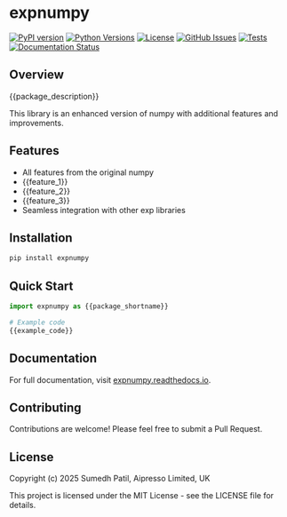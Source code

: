 # expnumpy

[![PyPI version](https://img.shields.io/pypi/v/expnumpy.svg)](https://pypi.org/project/expnumpy/)
[![Python Versions](https://img.shields.io/pypi/pyversions/expnumpy.svg)](https://pypi.org/project/expnumpy/)
[![License](https://img.shields.io/github/license/Sumedh1599/expnumpy.svg)](https://github.com/Sumedh1599/expnumpy/blob/main/LICENSE)
[![GitHub Issues](https://img.shields.io/github/issues/Sumedh1599/expnumpy.svg)](https://github.com/Sumedh1599/expnumpy/issues)
[![Tests](https://github.com/Sumedh1599/expnumpy/workflows/Tests/badge.svg)](https://github.com/Sumedh1599/expnumpy/actions)
[![Documentation Status](https://readthedocs.org/projects/expnumpy/badge/?version=latest)](https://expnumpy.readthedocs.io/en/latest/?badge=latest)

## Overview

{{package_description}}

This library is an enhanced version of numpy with additional features and improvements.

## Features

- All features from the original numpy
- {{feature_1}}
- {{feature_2}}
- {{feature_3}}
- Seamless integration with other exp libraries

## Installation

```bash
pip install expnumpy
```

## Quick Start

```python
import expnumpy as {{package_shortname}}

# Example code
{{example_code}}
```

## Documentation

For full documentation, visit [expnumpy.readthedocs.io](https://expnumpy.readthedocs.io/).

## Contributing

Contributions are welcome! Please feel free to submit a Pull Request.

## License

Copyright (c) 2025 Sumedh Patil, Aipresso Limited, UK

This project is licensed under the MIT License - see the LICENSE file for details.
